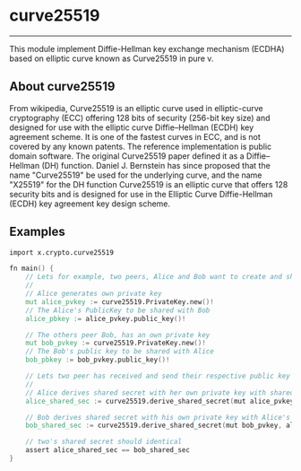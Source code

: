 # curve25519
------------
This module implement Diffie-Hellman key exchange mechanism (ECDHA) based on elliptic curve 
known as Curve25519 in pure v.

## About curve25519

From wikipedia, Curve25519 is an elliptic curve used in elliptic-curve cryptography (ECC) 
offering 128 bits of security (256-bit key size) and designed for use with the elliptic 
curve Diffie–Hellman (ECDH) key agreement scheme. 
It is one of the fastest curves in ECC, and is not covered by any known patents. 
The reference implementation is public domain software. The original Curve25519 paper defined it as 
a Diffie–Hellman (DH) function. 
Daniel J. Bernstein has since proposed that the name "Curve25519" be used for the underlying curve,
and the name "X25519" for the DH function Curve25519 is an elliptic curve 
that offers 128 security bits 
and is designed for use in the Elliptic Curve Diffie-Hellman (ECDH) key agreement key design scheme.

Examples
--------
```v
import x.crypto.curve25519

fn main() {
	// Lets for example, two peers, Alice and Bob want to create and share a shared secret together
	//
	// Alice generates own private key
	mut alice_pvkey := curve25519.PrivateKey.new()!
	// The Alice's PublicKey to be shared with Bob
	alice_pbkey := alice_pvkey.public_key()!

	// The others peer Bob, has an own private key
	mut bob_pvkey := curve25519.PrivateKey.new()!
	// The Bob's public key to be shared with Alice
	bob_pbkey := bob_pvkey.public_key()!

	// Lets two peer has received and send their respective public key
	//
	// Alice derives shared secret with her own private key with shared Bob's public key
	alice_shared_sec := curve25519.derive_shared_secret(mut alice_pvkey, bob_pbkey)!

	// Bob derives shared secret with his own private key with Alice's public key
	bob_shared_sec := curve25519.derive_shared_secret(mut bob_pvkey, alice_pbkey)!

	// two's shared secret should identical
	assert alice_shared_sec == bob_shared_sec
}
```